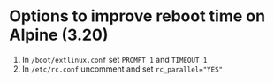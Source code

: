 # Options to improve reboot time on Alpine (3.20)

1. In `/boot/extlinux.conf` set `PROMPT 1` and `TIMEOUT 1`
2. In `/etc/rc.conf` uncomment and set `rc_parallel="YES"`
